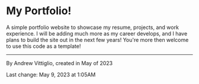 # My Portfolio!
A simple portfolio website to showcase my resume, projects, and work experience. I will be adding much more as my career develops, and I have plans to build the site out in the next few years! You're more then welcome to use this code as a template!

----
By Andrew Vittiglio, created in May of 2023

Last change: May  9, 2023 at  1:05AM
